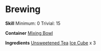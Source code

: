 <!-- TITLE: Iced Tea -->
<!-- SUBTITLE: Cold, refreshing tea. It's very bitter! -->

# Brewing
**Skill**
Minimum: 0
Trivial: 15

**Container**
[Mixing Bowl](mixing-bowl)

**Ingredients**
[Unsweetened Tea](unsweetened-tea)
[Ice Cube](ice-cube) x 3